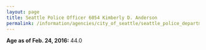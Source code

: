 ```yaml
---
layout: page
title: Seattle Police Officer 6054 Kimberly D. Anderson
permalink: /information/agencies/city_of_seattle/seattle_police_department/copbook/6054/
---
```


**Age as of Feb. 24, 2016:** 44.0
